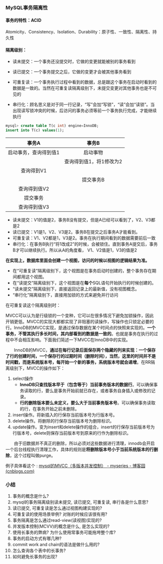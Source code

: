 ### MySQL事务隔离性

#### 事务的特性：ACID

Atomicity、Consistency、Isolation、Durability：原子性、一致性、隔离性、持久性

#### 隔离级别：

* 读未提交：一个事务还没提交时，它做的变更就能被别的事务看到

* 读已提交：一个事务提交之后，它做的变更才会被其他事务看到

* 可重复读：一个事务执行过程中看到的数据，总是跟这个事务在启动时看到的数据是一致的。当然在可重复读隔离级别下，未提交变更对其他事务也是不可见的

* 串行化：顾名思义是对于同一行记录，“写”会加“写锁”，“读”会加“读锁”。当出现读写锁冲突的时候，后访问的事务必须等前一个事务执行完成，才能继续执行

```sql
mysql> create table T(c int) engine=InnoDB;
insert into T(c) values(1);
```

|         事务A         |          事务B          |
| :-------------------: | :---------------------: |
| 启动事务，查询得到值1 |        启动事物         |
|                       | 查询得到值1，将1修改为2 |
|      查询得到V1       |                         |
|                       |        提交事务B        |
|     查询得到值V2      |                         |
|       提交事务        |                         |
|     查询得到值V3      |                         |

* 读未提交：V1的值是2，事务B没有提交，但是A已经可以看到了，V2、V3都是2
* 读已提交：V1是1，V2、V3是2。事务B在提交之后事务A才能看到。
* 可重复读：V1、V2都是1，V3是2。事务在执行期间看到的数据需要前后一致
* 串行化：在事务B执行“将1改成2”的时候，会被锁住。直到事务A提交后，事务B才可以继续执行。所以从A的角度看， V1、V2值是1，V3的值是2

**在实现上，数据库里面会创建一个视图，访问的时候以视图的逻辑结果为准。**

* 在“可重复读”隔离级别下，这个视图是在事务启动时创建的，整个事务存在期间都用这个视图。
* 在“读提交”隔离级别下，这个视图是在**每个**SQL语句开始执行的时候创建的。
* “读未提交”隔离级别下，直接返回记录上的最新值，没有视图概念。
* “串行化”隔离级别下，直接用加锁的方式来避免并行访问

在可重复读这个隔离级别时：

MVCC可以认为是行级锁的一个变种，它可以在很多情况下避免加锁操作，因此开销更低。MVCC的实现大都都实现了非阻塞的读操作，写操作也只锁定必要的行。InnoDB的MVCC实现，是通过保存数据在某个时间点的快照来实现的。**一个事务，不管其执行多长时间，其内部看到的数据是一致的**。也就是事务在执行的过程中不会相互影响。下面我们简述一下MVCC在InnoDB中的实现。

　　InnoDB的MVCC，**通过在每行记录后面保存两个隐藏的列来实现：一个保存了行的创建时间，一个保存行的过期时间（删除时间），当然，这里的时间并不是时间戳，而是系统版本号，每开始一个新的事务，系统版本号就会递增**。在RR隔离级别下，MVCC的操作如下：

1. select操作
   - **InnoDB只查找版本早于（包含等于）当前事务版本的数据行**。可以确保事务读取的行，要么是事务开始前就已存在，或者事务自身插入或修改的记录。
   - **行的删除版本要么未定义，要么大于当前事务版本号**。可以确保事务读取的行，在事务开始之前未删除。
2. insert操作。将新插入的行保存当前版本号为行版本号。
3. delete操作。将删除的行保存当前版本号为删除标识。
4. update操作。变为insert和delete操作的组合，insert的行保存当前版本号为行版本号，delete则保存当前版本号到原来的行作为删除标识。

　　由于旧数据并不真正的删除，所以必须对这些数据进行清理，innodb会开启一个后台线程执行清理工作，具体的规则是**将删除版本号小于当前系统版本的行删除**，这个过程叫做purge。

例子具体看这个 : [mysql的MVCC（多版本并发控制） - myseries - 博客园 (cnblogs.com)](https://www.cnblogs.com/myseries/p/10930910.html)

### 小结

1. 事务的概念是什么?
2. mysql的事务隔离级别读未提交, 读已提交, 可重复读, 串行各是什么意思?
3. 读已提交, 可重复读是怎么通过视图构建实现的?
4. 可重复读的使用场景举例? 对账的时候应该很有用?
5. 事务隔离是怎么通过read-view(读视图)实现的?
6. 并发版本控制(MCVV)的概念是什么, 是怎么实现的?
7. 使用长事务的弊病? 为什么使用常事务可能拖垮整个库?
8. 事务的启动方式有哪几种?
9. commit work and chain的语法是做什么用的?
10. 怎么查询各个表中的长事务?
11. 如何避免长事务的出现?
